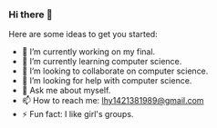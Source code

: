 ### Hi there 👋

Here are some ideas to get you started:

- 🔭 I’m currently working on my final.
- 🌱 I’m currently learning computer science.
- 👯 I’m looking to collaborate on computer science.
- 🤔 I’m looking for help with computer science.
- 💬 Ask me about myself.
- 📫 How to reach me: lhy1421381989@gmail.com
- ⚡ Fun fact: I like girl's groups.

